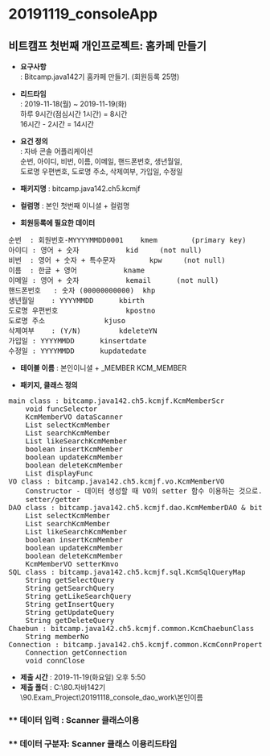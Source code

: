 # __20191119_consoleApp__
## 비트캠프 첫번째 개인프로젝트: 홈카페 만들기

* __요구사항__   
	: Bitcamp.java142기 홈카페 만들기. (회원등록 25명)

* __리드타임__   
	: 2019-11-18(월) ~ 2019-11-19(화)   
	  하루 9시간(점심시간 1시간) = 8시간   
	  16시간 - 2시간 = 14시간

* __요건 정의__   
	: 자바 콘솔 어플리케이션   
	  순번, 아이디, 비번, 이름, 이메일, 핸드폰번호, 생년월일,   
	  도로명 우편번호, 도로명 주소, 삭제여부, 가입일, 수정일

* __패키지명__ : bitcamp.java142.ch5.kcmjf
* __컬럼명__ : 본인 첫번째 이니셜 + 컬럼명

* __회원등록에 필요한 데이터__
<pre>
순번	: 회원번호-MYYYYMMDD0001	kmem		(primary key)   
아이디	: 영어 + 숫자			kid		(not null)   
비번	: 영어 + 숫자 + 특수문자		kpw		(not null)   
이름	: 한글 + 영어			kname   
이메일	: 영어 + 숫자			kemail		(not null)   
핸드폰번호	: 숫자 (00000000000)	khp   
생년월일	: YYYYMMDD		kbirth   
도로명 우편번호				kpostno   
도로명 주소				kjuso   
삭제여부	: (Y/N)			kdeleteYN   
가입일	: YYYYMMDD		kinsertdate   
수정일	: YYYYMMDD		kupdatedate
</pre>
* __테이블 이름__ : 본인이니셜 + _MEMBER		KCM_MEMBER

* __패키지, 클래스 정의__
<pre>
main class : bitcamp.java142.ch5.kcmjf.KcmMemberScr
	void funcSelector
	KcmMemberVO dataScanner
	List<KcmMemberVO> selectKcmMember
	List<KcmMemberVO> searchKcmMember
	List<KcmMemberVO> likeSearchKcmMember
	boolean insertKcmMember
	boolean updateKcmMember
	boolean deleteKcmMember
	List<KcmMemberVO> displayFunc
VO class : bitcamp.java142.ch5.kcmjf.vo.KcmMemberVO
	Constructor - 데이터 생성할 때 VO의 setter 함수 이용하는 것으로. -> 기본 생성자만
	setter/getter
DAO class : bitcamp.java142.ch5.kcmjf.dao.KcmMemberDAO & bitcamp.java142.ch5.kcmjf.dao.KcmMemberDAOImpl
	List<KcmMemberVO> selectKcmMember
	List<KcmMemberVO> searchKcmMember
	List<KcmMemberVO> likeSearchKcmMember
	boolean insertKcmMember
	boolean updateKcmMember
	boolean deleteKcmMember 
	KcmMemberVO setterKmvo
SQL class : bitcamp.java142.ch5.kcmjf.sql.KcmSqlQueryMap
	String getSelectQuery
	String getSearchQuery
	String getLikeSearchQuery
	String getInsertQuery
	String getUpdateQuery
	String getDeleteQuery
Chaebun : bitcamp.java142.ch5.kcmjf.common.KcmChaebunClass
	String memberNo
Connection : bitcamp.java142.ch5.kcmjf.common.KcmConnProperty
	Connection getConnection
	void connClose
</pre>
* __제출 시간__ : 2019-11-19(화요일) 오후 5:50
* __제출 폴더__ : C:\80.자바142기\90.Exam_Project\20191118_console_dao_work\본인이름

### ** 데이터 입력 : Scanner 클래스이용
### ** 데이터 구분자: Scanner 클래스 이용리드타임   